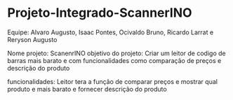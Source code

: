 # Projeto-Integrado-ScannerINO
Equipe: Alvaro Augusto, Isaac Pontes, Ocivaldo Bruno, Ricardo Larrat e Reryson Augusto 

Nome projeto: ScanenrINO objetivo do projeto: Criar um leitor de codigo de barras mais barato e com funcionalidades como comparação de preços e descrição do produto 

funcionalidades: Leitor tera a função de comparar preços e mostrar qual produto e mais barato e fornecer descrição do produto
